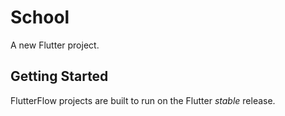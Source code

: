 # School

A new Flutter project.

## Getting Started

FlutterFlow projects are built to run on the Flutter _stable_ release.
